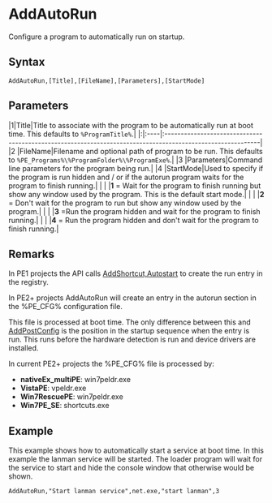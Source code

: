 # AddAutoRun #

Configure a program to automatically run on startup.

## Syntax ##
```
AddAutoRun,[Title],[FileName],[Parameters],[StartMode]
```

## Parameters ##
|1|Title|Title to associate with the program to be automatically run at boot time. This defaults to `%ProgramTitle%`.|
|:|:----|:-----------------------------------------------------------------------------------------------------------|
|2 |FileName|Filename and optional path of program to be run. This defaults to `%PE_Programs%\%ProgramFolder%\%ProgramExe%`.|
|3 |Parameters|Command line parameters for the program being run.|
|4 |StartMode|Used to specify if the program is run hidden and / or if the autorun program waits for the program to finish running.|
|  |  |**1** = Wait for the program to finish running but show any window used by the program. This is the default start mode.|
|  |  |**2** = Don't wait for the program to run but show any window used by the program.|
|  |  |**3** =Run the program hidden and wait for the program to finish running.|
|  |  |**4** = Run the program hidden and don't wait for the program to finish running.|

## Remarks ##
In PE1 projects the API calls [AddShortcut,Autostart](addshortcut.md) to create the run entry in the registry.

In PE2+ projects AddAutoRun will create an entry in the autorun section in the %PE\_CFG% configuration file.

This file is processed at boot time. The only difference between this and [AddPostConfig](addpostconfig.md) is the position in the startup sequence when the entry is run. This runs before the hardware detection is run and device drivers are installed.

In current PE2+ projects the %PE\_CFG% file is processed by:
  * **nativeEx\_multiPE**: win7peldr.exe
  * **VistaPE**: vpeldr.exe
  * **Win7RescuePE**: win7peldr.exe
  * **Win7PE\_SE**: shortcuts.exe

## Example ##
This example shows how to automatically start a service at boot time. In this example the lanman service will be started. The loader program will wait for the service to start and hide the console window that otherwise would be shown.
```
AddAutoRun,"Start lanman service",net.exe,"start lanman",3
```